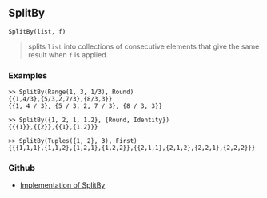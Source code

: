 ## SplitBy

```
SplitBy(list, f)
```

> splits `list` into collections of consecutive elements that give the same result when `f` is applied.

### Examples

```
>> SplitBy(Range(1, 3, 1/3), Round) 
{{1,4/3},{5/3,2,7/3},{8/3,3}}
{{1, 4 / 3}, {5 / 3, 2, 7 / 3}, {8 / 3, 3}}
 
>> SplitBy({1, 2, 1, 1.2}, {Round, Identity})
{{{1}},{{2}},{{1},{1.2}}} 
 
>> SplitBy(Tuples({1, 2}, 3), First)
{{{1,1,1},{1,1,2},{1,2,1},{1,2,2}},{{2,1,1},{2,1,2},{2,2,1},{2,2,2}}} 
```

### Github

* [Implementation of SplitBy](https://github.com/axkr/symja_android_library/blob/master/symja_android_library/matheclipse-core/src/main/java/org/matheclipse/core/builtin/ListFunctions.java#L6743) 
